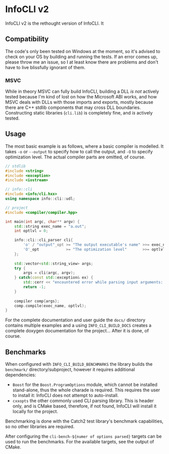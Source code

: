 # InfoCLI v2

InfoCLI v2 is the rethought version of InfoCLI. It 

## Compatibility

The code's only been tested on Windows at the moment, so it's advised to check
on your OS by building and running the tests. If an error comes up, please throw
me an issue, so I at least know there are problems and don't have to live blissfully
ignorant of them.

### MSVC

While in theory MSVC can fully build InfoCLI, building a DLL *is not* actively tested
because I'm kind of lost on how the Microsoft ABI works, and how MSVC deals with 
DLLs with those imports and exports, mostly because there are C++ stdlib components
that may cross DLL boundaries.
Constructing static libraries (`cli.lib`) is completely fine, and *is* actively 
tested.

## Usage

The most basic example is as follows, where a basic compiler is modelled.
It takes `-o` or `--output` to specify how to call the output, and `-O` to
specify optimization level. 
The actual compiler parts are omitted, of course.

```c++
// stdlib
#include <string>
#include <exception>
#include <iostream>

// info::cli
#include <info/cli.hxx>
using namespace info::cli::udl;

// project
#include <compiler/compiler.hpp>

int main(int argc, char** argv) {
    std::string exec_name = "a.out";
    int optlvl = 0;

    info::cli::cli_parser cli{
        'o' / "output"_opt >= "The output executable's name" >>= exec_name,
        'O'_opt            >= "The optimization level"       >>= optlvl
    };
    
    std::vector<std::string_view> args;
    try {
        args = cli(argc, argv);
    } catch(const std::exception& ex) {
        std::cerr << "encountered error while parsing input arguments: " << ex.what() << std::endl;
        return -1;
    }
    
    compiler comp{args};
    comp.compile(exec_name, optlvl);
}
```

For the complete documentation and user guide the `docs/` directory contains
multiple examples and a using `INFO_CLI_BUILD_DOCS` creates a complete doxygen
documentation for the project... After it is done, of course.

## Benchmarks

When configured with `INFO_CLI_BUILD_BENCHMARKS` the library builds the `benchmark/`
directory/subproject, however it requires additional dependencies: 
 - `Boost` for the `Boost.ProgramOptions` module, which cannot be installed stand-alone,
   thus the whole charade is required. This requires the user to install it:
   InfoCLI does not attempt to auto-install. 
 - `cxxopts` the other commonly used CLI parsing library. This is header only,
   and is CMake based, therefore, if not found, InfoCLI will install it locally
   for the project.
   
Benchmarking is done with the Catch2 test library's benchmark capabilities, so
no other libraries are required.

After configuring the `cli-bench-${numer of options parsed}` targets can be used 
to run the benchmarks. For the available targets, see the output of CMake.
